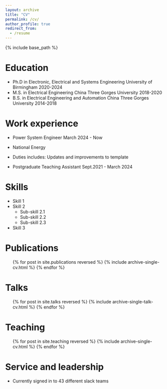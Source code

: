 ```yaml
---
layout: archive
title: "CV"
permalink: /cv/
author_profile: true
redirect_from:
  - /resume
---
```


{% include base_path %}

Education
======
* Ph.D in Electronic, Electrical and Systems Engineering  University of Birmingham        2020-2024
* M.S. in Electrical Engineering                          China Three Gorges University   2018-2020
* B.S. in Electrical Engineering and Automation           China Three Gorges University   2014-2018

Work experience
======
*  Power System Engineer              March 2024 - Now
  * National Energy 
  * Duties includes: Updates and improvements to template

*  Postgraduate Teaching Assistant     Sept.2021 - March 2024


  
Skills
======
* Skill 1
* Skill 2
  * Sub-skill 2.1
  * Sub-skill 2.2
  * Sub-skill 2.3
* Skill 3

Publications
======
  <ul>{% for post in site.publications reversed %}
    {% include archive-single-cv.html %}
  {% endfor %}</ul>
  
Talks
======
  <ul>{% for post in site.talks reversed %}
    {% include archive-single-talk-cv.html  %}
  {% endfor %}</ul>
  
Teaching
======
  <ul>{% for post in site.teaching reversed %}
    {% include archive-single-cv.html %}
  {% endfor %}</ul>
  
Service and leadership
======
* Currently signed in to 43 different slack teams
